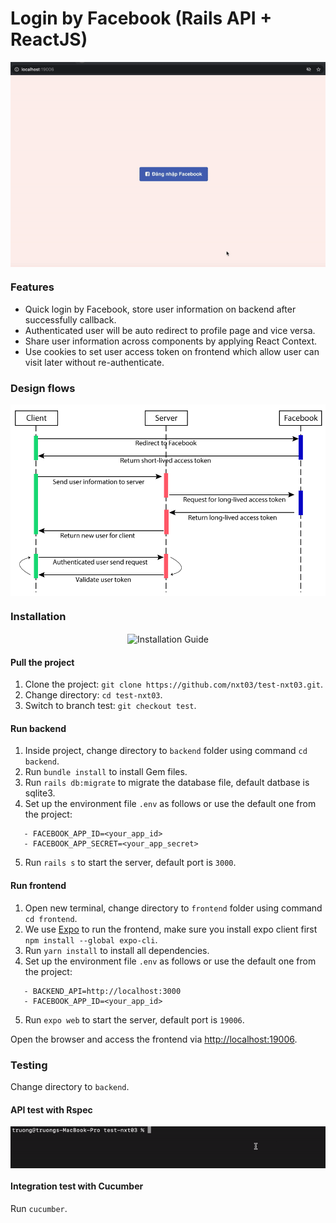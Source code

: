 # Login by Facebook (Rails API + ReactJS)

<p align="center"><img src="docs/ui_flow.gif" alt="Login UI Flow" align="center" /></p>

### Features
 - Quick login by Facebook, store user information on backend after successfully callback.
 - Authenticated user will be auto redirect to profile page and vice versa.
 - Share user information across components by applying React Context.
 - Use cookies to set user access token on frontend which allow user can visit later without re-authenticate.

### Design flows

<p align="center"><img src="docs/design_flow.png" alt="Design Flow" align="center" /></p>

### Installation

<p align="center"><img src="docs/start_guide.gif" alt="Installation Guide" align="center" /></p>

#### Pull the project
1. Clone the project: `git clone https://github.com/nxt03/test-nxt03.git`.
2. Change directory: `cd test-nxt03`.
3. Switch to branch test: `git checkout test`.

#### Run backend
1. Inside project, change directory to `backend` folder using command `cd backend`.
2. Run `bundle install` to install Gem files.
3. Run `rails db:migrate` to migrate the database file, default datbase is sqlite3.
4. Set up the environment file `.env` as follows or use the default one from the project:
```
   - FACEBOOK_APP_ID=<your_app_id>
   - FACEBOOK_APP_SECRET=<your_app_secret>
```
5. Run `rails s` to start the server, default port is `3000`.

#### Run frontend
1. Open new terminal, change directory to `frontend` folder using command `cd frontend`.
2. We use [Expo](expo.io) to run the frontend, make sure you install expo client first `npm install --global expo-cli`.
3. Run `yarn install` to install all dependencies.
4. Set up the environment file `.env` as follows or use the default one from the project:
```
   - BACKEND_API=http://localhost:3000
   - FACEBOOK_APP_ID=<your_app_id>
```
5. Run `expo web` to start the server, default port is `19006`.

Open the browser and access the frontend via [http://localhost:19006](http://localhost:19006/).

### Testing

Change directory to `backend`.

#### API test with Rspec

<img src="docs/rspec.gif" alt="Rspec testing guide" align="center" />

#### Integration test with Cucumber

Run `cucumber`.

